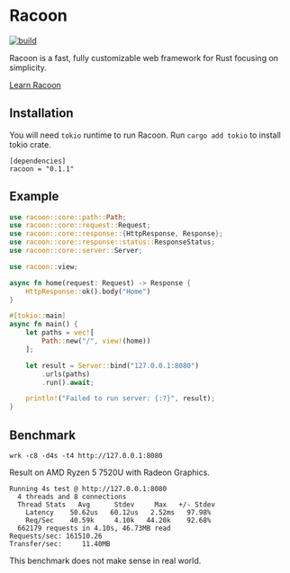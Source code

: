 # Racoon

[![build](https://github.com/racoonframework/racoon/actions/workflows/build.yml/badge.svg)](https://github.com/racoonframework/racoon/actions/workflows/build.yml)

Racoon is a fast, fully customizable web framework for Rust focusing on simplicity.

[Learn Racoon](https://racoonframework.github.io)

## Installation

You will need `tokio` runtime to run Racoon. Run `cargo add tokio` to install tokio crate.

```
[dependencies]
racoon = "0.1.1"
```

## Example

```rust
use racoon::core::path::Path;
use racoon::core::request::Request;
use racoon::core::response::{HttpResponse, Response};
use racoon::core::response::status::ResponseStatus;
use racoon::core::server::Server;

use racoon::view;

async fn home(request: Request) -> Response {
    HttpResponse::ok().body("Home")
}

#[tokio::main]
async fn main() {
    let paths = vec![
        Path::new("/", view!(home))
    ];

    let result = Server::bind("127.0.0.1:8080")
        .urls(paths)
        .run().await;

    println!("Failed to run server: {:?}", result);
}
```

## Benchmark

```shell
wrk -c8 -d4s -t4 http://127.0.0.1:8080
```

Result on AMD Ryzen 5 7520U with Radeon Graphics.

```text
Running 4s test @ http://127.0.0.1:8080
  4 threads and 8 connections
  Thread Stats   Avg      Stdev     Max   +/- Stdev
    Latency    50.62us   60.12us   2.52ms   97.98%
    Req/Sec    40.59k     4.10k   44.20k    92.68%
  662179 requests in 4.10s, 46.73MB read
Requests/sec: 161510.26
Transfer/sec:     11.40MB
```

This benchmark does not make sense in real world.

